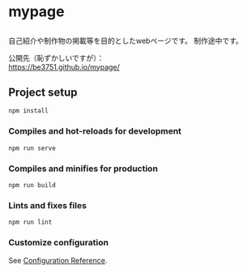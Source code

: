 # mypage

##
自己紹介や制作物の掲載等を目的としたwebページです。
制作途中です。  

公開先（恥ずかしいですが）：  
https://be3751.github.io/mypage/

## Project setup
```
npm install
```

### Compiles and hot-reloads for development
```
npm run serve
```

### Compiles and minifies for production
```
npm run build
```

### Lints and fixes files
```
npm run lint
```

### Customize configuration
See [Configuration Reference](https://cli.vuejs.org/config/).
